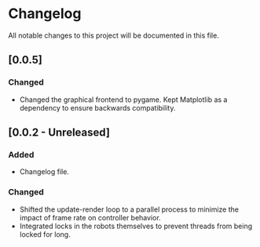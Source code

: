 # Changelog
All notable changes to this project will be documented in this file.

## [0.0.5]
### Changed
- Changed the graphical frontend to pygame. Kept Matplotlib as a dependency to ensure backwards compatibility.

## [0.0.2 - Unreleased]
### Added
- Changelog file.

### Changed
- Shifted the update-render loop to a parallel process to minimize the impact of frame rate on controller behavior.
- Integrated locks in the robots themselves to prevent threads from being locked for long.
